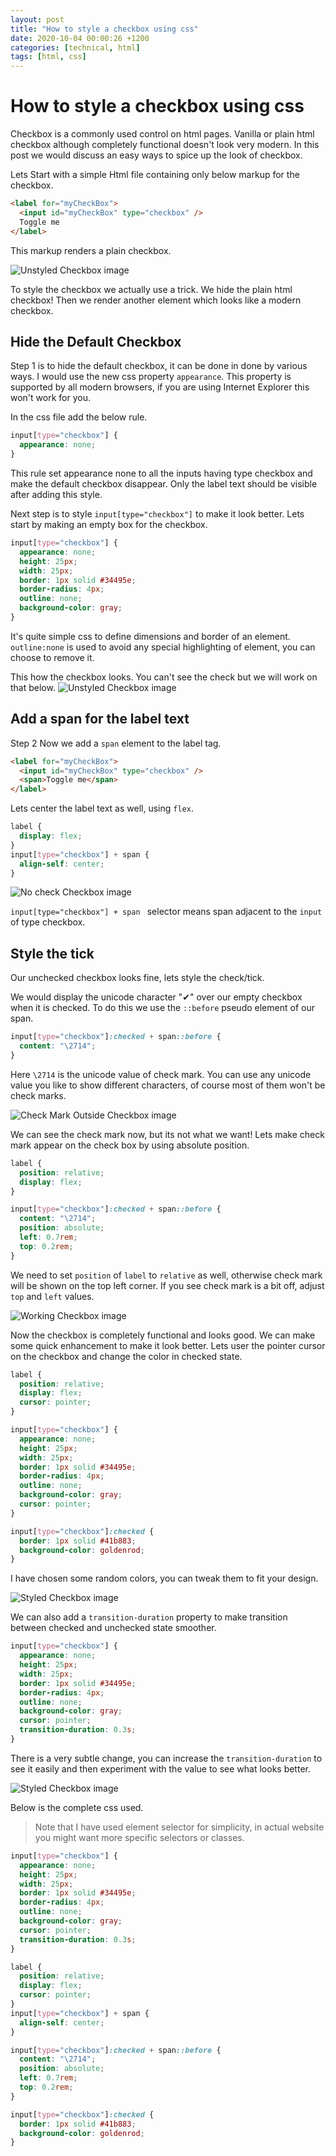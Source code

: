 ```yaml
---
layout: post
title: "How to style a checkbox using css"
date: 2020-10-04 00:00:26 +1200
categories: [technical, html]
tags: [html, css]
---
```


# How to style a checkbox using css <!-- omit in toc -->

Checkbox is a commonly used control on html pages. Vanilla or plain html checkbox although completely functional doesn't look very modern. In this post we would discuss an easy ways to spice up the look of checkbox.

Lets Start with a simple Html file containing only below markup for the checkbox.

```html
<label for="myCheckBox">
  <input id="myCheckBox" type="checkbox" />
  Toggle me
</label>
```

This markup renders a plain checkbox.

![Unstyled Checkbox image](/assets/images/styled-checkbox/unstyled.gif)

To style the checkbox we actually use a trick. We hide the plain html checkbox!
Then we render another element which looks like a modern checkbox.

## Hide the Default Checkbox

Step 1 is to hide the default checkbox, it can be done in done by various ways. I would use the new css property `appearance`. This property is supported by all modern browsers, if you are using Internet Explorer this won't work for you.

In the css file add the below rule.

```css
input[type="checkbox"] {
  appearance: none;
}
```

This rule set appearance none to all the inputs having type checkbox and make the default checkbox disappear. Only the label text should be visible after adding this style.

Next step is to style `input[type="checkbox"]` to make it look better.
Lets start by making an empty box for the checkbox.

```css
input[type="checkbox"] {
  appearance: none;
  height: 25px;
  width: 25px;
  border: 1px solid #34495e;
  border-radius: 4px;
  outline: none;
  background-color: gray;
}
```

It's quite simple css to define dimensions and border of an element.
`outline:none` is used to avoid any special highlighting of element, you can choose to remove it.

This how the checkbox looks. You can't see the check but we will work on that below.
![Unstyled Checkbox image](/assets/images/styled-checkbox/step-1.gif)

## Add a span for the label text

Step 2 Now we add a `span` element to the label tag.

```html
<label for="myCheckBox">
  <input id="myCheckBox" type="checkbox" />
  <span>Toggle me</span>
</label>
```

Lets center the label text as well, using `flex`.

```css
label {
  display: flex;
}
input[type="checkbox"] + span {
  align-self: center;
}
```

![No check Checkbox image](/assets/images/styled-checkbox/step-2.1.png)

`input[type="checkbox"] + span ` selector means span adjacent to the `input` of type checkbox.

## Style the tick

Our unchecked checkbox looks fine, lets style the check/tick.

We would display the unicode character "✔" over our empty checkbox when it is checked.
To do this we use the `::before` pseudo element of our span.

```css
input[type="checkbox"]:checked + span::before {
  content: "\2714";
}
```

Here `\2714` is the unicode value of check mark. You can use any unicode value you like to show different characters, of course most of them won't be check
marks.

![Check Mark Outside Checkbox image](/assets/images/styled-checkbox/step-3.gif)

We can see the check mark now, but its not what we want!
Lets make check mark appear on the check box by using absolute position.

```css
label {
  position: relative;
  display: flex;
}

input[type="checkbox"]:checked + span::before {
  content: "\2714";
  position: absolute;
  left: 0.7rem;
  top: 0.2rem;
}
```

We need to set `position` of `label` to `relative` as well, otherwise check mark will be shown on the top left corner. If you see check mark is a bit off, adjust `top` and `left` values.

![Working Checkbox image](/assets/images/styled-checkbox/step-3.1.gif)

Now the checkbox is completely functional and looks good.
We can make some quick enhancement to make it look better.
Lets user the pointer cursor on the checkbox and change the color in checked state.

```css
label {
  position: relative;
  display: flex;
  cursor: pointer;
}

input[type="checkbox"] {
  appearance: none;
  height: 25px;
  width: 25px;
  border: 1px solid #34495e;
  border-radius: 4px;
  outline: none;
  background-color: gray;
  cursor: pointer;
}

input[type="checkbox"]:checked {
  border: 1px solid #41b883;
  background-color: goldenrod;
}
```

I have chosen some random colors, you can tweak them to fit your design.

![Styled Checkbox image](/assets/images/styled-checkbox/step-3.2.gif)

We can also add a `transition-duration` property to make transition between checked and unchecked state smoother.

```css
input[type="checkbox"] {
  appearance: none;
  height: 25px;
  width: 25px;
  border: 1px solid #34495e;
  border-radius: 4px;
  outline: none;
  background-color: gray;
  cursor: pointer;
  transition-duration: 0.3s;
}
```

There is a very subtle change, you can increase the `transition-duration` to see it easily and then experiment with the value to see what looks better.

![Styled Checkbox image](/assets/images/styled-checkbox/step-3.3.gif)

Below is the complete css used.

> Note that I have used element selector for simplicity, in actual website you might want more specific selectors or classes.

```css
input[type="checkbox"] {
  appearance: none;
  height: 25px;
  width: 25px;
  border: 1px solid #34495e;
  border-radius: 4px;
  outline: none;
  background-color: gray;
  cursor: pointer;
  transition-duration: 0.3s;
}

label {
  position: relative;
  display: flex;
  cursor: pointer;
}
input[type="checkbox"] + span {
  align-self: center;
}

input[type="checkbox"]:checked + span::before {
  content: "\2714";
  position: absolute;
  left: 0.7rem;
  top: 0.2rem;
}

input[type="checkbox"]:checked {
  border: 1px solid #41b883;
  background-color: goldenrod;
}
```
